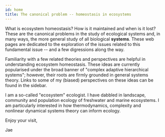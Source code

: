 ```yaml
---
id: home
title: The canonical problem -- homeostasis in ecosystems
---
```



What is ecosystem homeostasis? How is it maintained and when is it lost? These are the canonical problems in the study of ecological systems and, in many ways, the more general study of all biological **systems**. These web pages are dedicated to the exploration of the issues related to this fundamental issue -- and a few digressions along the way. 

Familiarity with a few related theories and perspectives are helpful in understanding ecosystem homeostasis. These ideas are currently popularised under the broad banner of "complex adaptive hierarchical systems"; however, their roots are firmly grounded in general systems theory. Links to some of my (biased) perspectives on these ideas can be found in the sidebar.

I am a so-called "ecosystem" ecologist.  I have dabbled in landscape, community and population ecology of freshwater and  marine ecosystems. I am particularly interested in how thermodynamics, complexity and nonlinear dynamical systems theory can inform ecology.

Enjoy your visit,

Jae
